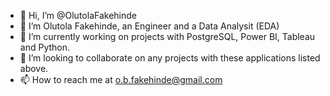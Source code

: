 - 👋 Hi, I’m @OlutolaFakehinde
- 👀 I’m Olutola Fakehinde, an Engineer and a Data Analysit (EDA)
- 🌱 I’m currently working on projects with PostgreSQL, Power BI, Tableau and Python.
- 💞️ I’m looking to collaborate on any projects with these applications listed above.
- 📫 How to reach me at o.b.fakehinde@gmail.com

<!---
OlutolaFakehinde/OlutolaFakehinde is a ✨ special ✨ repository because its `README.md` (this file) appears on your GitHub profile.
You can click the Preview link to take a look at your changes.
--->

